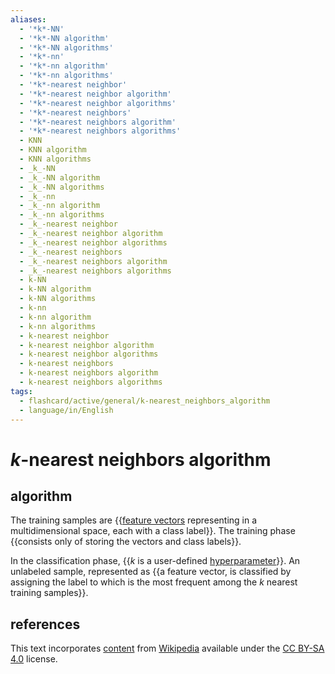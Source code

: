 ```yaml
---
aliases:
  - '*k*-NN'
  - '*k*-NN algorithm'
  - '*k*-NN algorithms'
  - '*k*-nn'
  - '*k*-nn algorithm'
  - '*k*-nn algorithms'
  - '*k*-nearest neighbor'
  - '*k*-nearest neighbor algorithm'
  - '*k*-nearest neighbor algorithms'
  - '*k*-nearest neighbors'
  - '*k*-nearest neighbors algorithm'
  - '*k*-nearest neighbors algorithms'
  - KNN
  - KNN algorithm
  - KNN algorithms
  - _k_-NN
  - _k_-NN algorithm
  - _k_-NN algorithms
  - _k_-nn
  - _k_-nn algorithm
  - _k_-nn algorithms
  - _k_-nearest neighbor
  - _k_-nearest neighbor algorithm
  - _k_-nearest neighbor algorithms
  - _k_-nearest neighbors
  - _k_-nearest neighbors algorithm
  - _k_-nearest neighbors algorithms
  - k-NN
  - k-NN algorithm
  - k-NN algorithms
  - k-nn
  - k-nn algorithm
  - k-nn algorithms
  - k-nearest neighbor
  - k-nearest neighbor algorithm
  - k-nearest neighbor algorithms
  - k-nearest neighbors
  - k-nearest neighbors algorithm
  - k-nearest neighbors algorithms
tags:
  - flashcard/active/general/k-nearest_neighbors_algorithm
  - language/in/English
---
```


# _k_-nearest neighbors algorithm

## algorithm

The training samples are {{[feature vectors](feature%20(machine%20learning).md#feature%20vectors) representing in a multidimensional space, each with a class label}}. The training phase {{consists only of storing the vectors and class labels}}.

In the classification phase, {{_k_ is a user-defined [hyperparameter](hyperparameter%20(machine%20learning).md)}}. An unlabeled sample, represented as {{a feature vector, is classified by assigning the label to which is the most frequent among the _k_ nearest training samples}}.

## references

This text incorporates [content](https://en.wikipedia.org/wiki/k-nearest_neighbors_algorithm) from [Wikipedia](Wikipedia.md) available under the [CC BY-SA 4.0](https://creativecommons.org/licenses/by-sa/4.0/) license.
